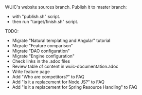 WUIC's website sources branch. Publish it to master branch:
- with "publish.sh" script.
- then run "target/finish.sh" script.

TODO:
- Migrate "Natural templating and Angular" tutorial
- Migrate "Feature comparison"
- Migrate "DAO configuration"
- Migrate "Engine configuration"
- Check links in the .adoc files
- Review table of content in wuic-documentation.adoc
- Write feature page
- Add "Who are competitors?" to FAQ
- Add "Is it a replacement for Node.JS?" to FAQ
- Add "Is it a replacement for Spring Resource Handling" to FAQ

